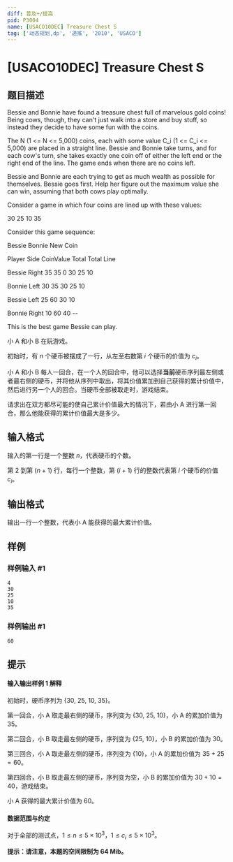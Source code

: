 ```yaml
---
diff: 普及+/提高
pid: P3004
name: [USACO10DEC] Treasure Chest S
tag: ['动态规划,dp', '递推', '2010', 'USACO']
---
```

# [USACO10DEC] Treasure Chest S
## 题目描述

Bessie and Bonnie have found a treasure chest full of marvelous gold coins! Being cows, though, they can't just walk into a store and buy stuff, so instead they decide to have some fun with the coins.

The N (1 <= N <= 5,000) coins, each with some value C\_i (1 <= C\_i <= 5,000) are placed in a straight line. Bessie and Bonnie take turns, and for each cow's turn, she takes exactly one coin off of either the left end or the right end of the line. The game ends when there are no coins left.

Bessie and Bonnie are each trying to get as much wealth as possible for themselves. Bessie goes first. Help her figure out the maximum value she can win, assuming that both cows play optimally.

Consider a game in which four coins are lined up with these values:

30  25  10  35

Consider this game sequence:

Bessie    Bonnie       New Coin

Player   Side   CoinValue   Total     Total         Line

Bessie   Right     35        35         0       30  25  10

Bonnie   Left      30        35        30         25  10

Bessie   Left      25        60        30           10

Bonnie   Right     10        60        40           --

This is the best game Bessie can play.

小 A 和小 B 在玩游戏。

初始时，有 $n$ 个硬币被摆成了一行，从左至右数第 $i$ 个硬币的价值为 $c_i$。

小 A 和小 B 每人一回合，在一个人的回合中，他可以选择**当前**硬币序列最左侧或者最右侧的硬币，并将他从序列中取出，将其价值累加到自己获得的累计价值中，然后进行另一个人的回合。当硬币全部被取走时，游戏结束。

请求出在双方都尽可能的使自己累计价值最大的情况下，若由小 A 进行第一回合，那么他能获得的累计价值最大是多少。
## 输入格式

输入的第一行是一个整数 $n$，代表硬币的个数。

第 $2$ 到第 $(n + 1)$ 行，每行一个整数，第 $(i + 1)$ 行的整数代表第 $i$ 个硬币的价值 $c_i$。
## 输出格式

输出一行一个整数，代表小 A 能获得的最大累计价值。
## 样例

### 样例输入 #1
```
4 
30 
25 
10 
35 

```
### 样例输出 #1
```
60 

```
## 提示

#### 输入输出样例 $1$ 解释

初始时，硬币序列为 $\{30,~25,~10,~35\}$。

第一回合，小 A 取走最右侧的硬币，序列变为 $\{30,~25,~10\}$，小 A 的累加价值为 $35$。

第二回合，小 B 取走最左侧的硬币，序列变为 $\{25,~10\}$，小 B 的累加价值为 $30$。

第三回合，小 A 取走最左侧的硬币，序列变为 $\{10\}$，小 A 的累加价值为 $35 + 25 = 60$。

第四回合，小 B 取走最左侧的硬币，序列变为空，小 B 的累加价值为 $30 + 10 = 40$，游戏结束。

小 A 获得的最大累计价值为 $60$。

#### 数据范围与约定

对于全部的测试点，$1 \leq n \leq 5 \times 10^3$，$1 \leq c_i \leq 5 \times 10^3$。

**提示：请注意，本题的空间限制为 $64$ Mib。**
